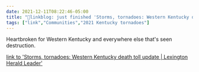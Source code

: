 ```yaml
---
date: 2021-12-11T08:22:46-05:00
title: "🔗linkblog: just finished 'Storms, tornadoes: Western Kentucky death toll update | Lexington Herald Leader'"
tags: ["link","Communities","2021 Kentucky tornadoes"]
---
```

Heartbroken for Western Kentucky and everywhere else that's seen destruction.
 
[link to 'Storms, tornadoes: Western Kentucky death toll update | Lexington Herald Leader'](https://www.kentucky.com/news/state/kentucky/article256511091.html)
